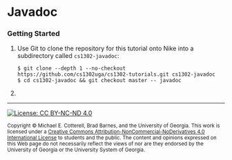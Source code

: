 # Javadoc

### Getting Started

1. Use Git to clone the repository for this tutorial onto Nike into a subdirectory called `cs1302-javadoc`:

   ```
   $ git clone --depth 1 --no-checkout https://github.com/cs1302uga/cs1302-tutorials.git cs1302-javadoc
   $ cd cs1302-javadoc && git checkout master -- javadoc
   ```
  
1. 


<hr/>

[![License: CC BY-NC-ND 4.0](https://img.shields.io/badge/License-CC%20BY--NC--ND%204.0-lightgrey.svg)](http://creativecommons.org/licenses/by-nc-nd/4.0/)

<small>
Copyright &copy; Michael E. Cotterell, Brad Barnes, and the University of Georgia.
This work is licensed under a <a rel="license" href="http://creativecommons.org/licenses/by-nc-nd/4.0/">Creative Commons Attribution-NonCommercial-NoDerivatives 4.0 International License</a> to students and the public.
The content and opinions expressed on this Web page do not necessarily reflect the views of nor are they endorsed by the University of Georgia or the University System of Georgia.
</small>

